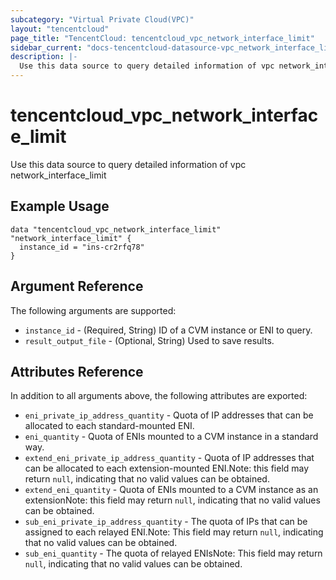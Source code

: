 ```yaml
---
subcategory: "Virtual Private Cloud(VPC)"
layout: "tencentcloud"
page_title: "TencentCloud: tencentcloud_vpc_network_interface_limit"
sidebar_current: "docs-tencentcloud-datasource-vpc_network_interface_limit"
description: |-
  Use this data source to query detailed information of vpc network_interface_limit
---
```


# tencentcloud_vpc_network_interface_limit

Use this data source to query detailed information of vpc network_interface_limit

## Example Usage

```hcl
data "tencentcloud_vpc_network_interface_limit" "network_interface_limit" {
  instance_id = "ins-cr2rfq78"
}
```

## Argument Reference

The following arguments are supported:

* `instance_id` - (Required, String) ID of a CVM instance or ENI to query.
* `result_output_file` - (Optional, String) Used to save results.

## Attributes Reference

In addition to all arguments above, the following attributes are exported:

* `eni_private_ip_address_quantity` - Quota of IP addresses that can be allocated to each standard-mounted ENI.
* `eni_quantity` - Quota of ENIs mounted to a CVM instance in a standard way.
* `extend_eni_private_ip_address_quantity` - Quota of IP addresses that can be allocated to each extension-mounted ENI.Note: this field may return `null`, indicating that no valid values can be obtained.
* `extend_eni_quantity` - Quota of ENIs mounted to a CVM instance as an extensionNote: this field may return `null`, indicating that no valid values can be obtained.
* `sub_eni_private_ip_address_quantity` - The quota of IPs that can be assigned to each relayed ENI.Note: This field may return `null`, indicating that no valid values can be obtained.
* `sub_eni_quantity` - The quota of relayed ENIsNote: This field may return `null`, indicating that no valid values can be obtained.


